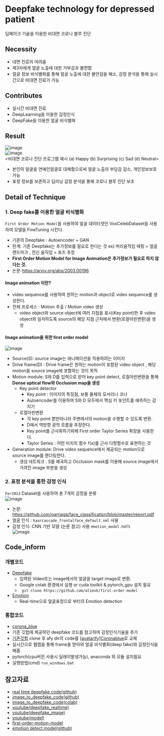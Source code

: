 # Deepfake technology for depressed patient  
딥페이크 기술을 이용한 비대면 코로나 블루 진단

## Necessity
- 대면 진료의 어려움
- 제3자에게 얼굴 노출에 대한 거부감과 불편함
- 얼굴 정보 비식별화를 통해 얼굴 노출에 대한 불안감을 해소, 감정 분석을 통해 실시간으로 비대면 진료가 가능 

## Contributes
- 실시간 비대면 진료
- DeepLearning을 이용한 감정인식
- DeepFake을 이용한 얼굴 비식별화
## Result 
![image](https://user-images.githubusercontent.com/70633080/147924467-2a753856-aa2e-46ea-bf80-6794a726f9bd.png)\
![image](https://user-images.githubusercontent.com/70633080/147924472-e0734742-b00a-4939-a9d2-78b6f7cd0b6c.png)\
<비대면 코로나 진단 프로그램 예시 (a) Happy (b) Surprising (c) Sad (d) Neutral>
- 본인의 얼굴을 연예인얼굴로 대체함으로써 얼굴 노출의 부담감 감소, 개인정보보호 가능
- 표정 정보를 보존하고 딥러닝  감정 분석을 통해 코로나 블루 진단 보조

## Detail of Technique
### 1. Deep fake를 이용한 얼굴 비식별화
 ```First Order Motion Model```을 사용하여 얼굴 데이터셋인 VoxCelebDataset을 사용하여 모델을 FineTuning 시킨다.
- 기존의 Deepfake : Autoencoder + GAN
- 한계: 기존 Deepfake는 추가정보를 필요로 한다는 것 ex) 머리움직임 매핑 > 얼굴 랜드마크 , 전신 움직임 > 포즈 추정
- **First Order Motion Model for Image Animation은 추가정보가 필요로 하지 않다는 것.**
 - 논문-https://arxiv.org/abs/2003.00196 
#### Image animation 이란?
- video sequence를 사용하여 원하는 motion과 object로 video sequence를 생성한다. 
- 전체 프로세스 : Motion 추출 / Motion video 생성
  - video object와 source object에 여러 지점을 표시(Key point)한 후 video object와 일치하도록 source의 해당 지점 근처에서 변환(로컬아핀변환)을 생성

#### Image animation을 위한 first order model
![image](https://user-images.githubusercontent.com/70633080/147919500-6ab1af0c-5392-4160-baba-2aaf4e44ff3b.png)
- Source(S): source image는 애니메이션을 적용하려는 이미지
- Drive frame(D) : Drive frame은 원하는 motion이 포함된 video object , 해당 motion을 source image에 포함하는 것이 목적
- Motion module: S와 D를 입력으로 받아 key point detect, 로컬아핀변환을 통해 **Dense optical flow와 Occlusion map을 생성**
   - Key point detector 
        - Key point : 이미지의 특징점, 보통 물체의 모서리나 코너 
        - Autoencoder를 이용하여 S와 D 모두에서 핵심 키 포인트를 예측하는 감지기 
   - 로컬아핀변환
        - 각 key point 뿐만아니라 주변에서의 motion을 수행할 수 있도록 변환. 
        - D에서 역방향 광학 흐름을 추정한다. 
        - Key point를 근사화하기위해 First order Taylor Series 확장을 사용한다.
        - Taylor Series : 어떤 미지의 함수 f(x)를 근사 다항함수로 표현하는 것 
- Generation module: Drive video sequence에서 제공되는 motion으로 source image를 렌더링한다. 
    - 생성 네트워크 : S를 왜곡하고 Occlusion mask를 이용해 source image에서 가려진 image 부분을 생성

   
### 2. 표정 분석을 통한 감정 인식
```Fer2013``` Dataset을 사용하여 총 7개의 감정을 분류\
![image](https://user-images.githubusercontent.com/70633080/147924377-6321b905-7a1b-4349-9fe8-7013c441f662.png)
- 논문: https://github.com/oarriaga/face_classification/blob/master/report.pdf
- 얼굴 인식 : ```haarcascade_frontalface_default.xml``` 사용
- 감정 인식: CNN 기반 모델 (논문 참고) 사용 ```emotion_model.hdf5``` \
![image](https://user-images.githubusercontent.com/70633080/147922923-c6be8db4-52fa-49e1-8f81-656837be6ec6.png)



## Code_inform
### 개별코드
- [Deepfake](https://github.com/ShrimpSnack/DeepFake_project/blob/main/code/Deepfake_face.ipynb)
  - 입력된 Video또는 image에서의 얼굴을 target image로 변환.
  - Google colab 환경에서 실행 or cuda toolkit & pytorch_gpu 설치 필요
  - ``` git clone https://github.com/alievk/first-order-model```
- [Emotion](https://github.com/ShrimpSnack/DeepFake_project/blob/main/code/Emotion.ipynb)
  - Real-time으로 얼굴표정으로 부터의 Emotion detection
### 통합코드
- [corona_blue](https://github.com/sugyeong-yu/DeepFake_project/tree/main/code/%5Bavatarify%5DCoronablue)
 - 기존 깃헙에 제공하던 deepfake 코드를 참고하여 감정인식기술을 추가
 - [기존깃헙](https://github.com/sugyeong-yu/avatarify-python) clone 후 afy dir의 code를 [[avatarify]Coronablue](https://github.com/sugyeong-yu/DeepFake_project/tree/main/code/%5Bavatarify%5DCoronablue)로 교체
 - 실시간으로 웹캠을 통해 frame을 받아와 얼굴 비식별화(deep fake)와 감정인식을 해줌
 - pytorch(cpu버전 사용시 딜레이발생가능), anaconda 외 모듈 설치필요
- 실행방법(cmd) ``` run_windows.bat ```

## 참고자료
- [real time deepfake code(github)](https://github.com/sugyeong-yu/avatarify-python)
- [image_to_deepfake_code(github)](https://github.com/alievk/first-order-model)
- [image_to_deepfake_code(colab)](https://colab.research.google.com/drive/1EwBV9XAmiXRFQ5WDa-k-sE4ZKRvDQU4j?usp=sharing)
- [youtube(deepfake_realtime)](https://www.youtube.com/watch?v=ItA_24srjyI&t=598s)
- [youtube(deepfake_image)](https://www.youtube.com/watch?v=sKDPunhmzkk)
- [youtube(model)](https://youtu.be/u-0cQ-grXBQ)
- [first-order-motion-model](https://rubikscode.net/2020/05/25/create-deepfakes-in-5-minutes-with-first-order-model-method/)
- [emotion detect model(github)](https://github.com/petercunha/Emotion)

